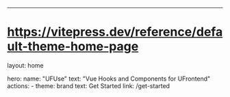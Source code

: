 ---
# https://vitepress.dev/reference/default-theme-home-page
layout: home

hero:
  name: "UFUse"
  text: "Vue Hooks and Components for UFrontend"
  actions:
    - theme: brand
      text: Get Started
      link: /get-started
